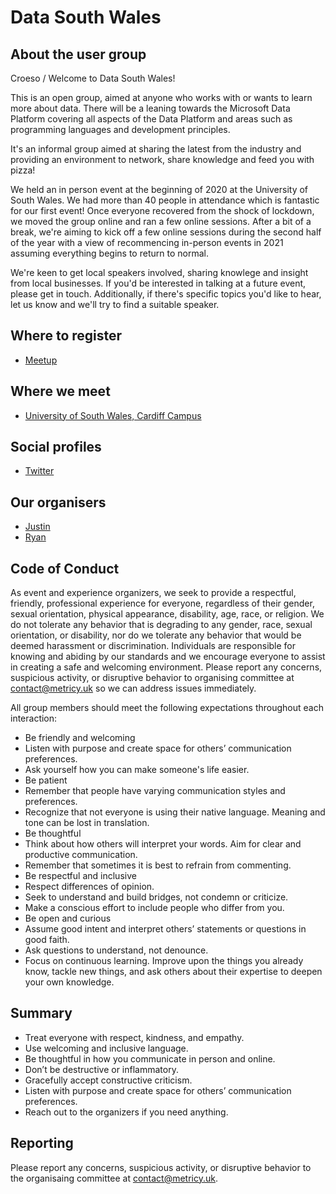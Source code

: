 # Data South Wales

## About the user group
Croeso / Welcome to Data South Wales!

This is an open group, aimed at anyone who works with or wants to learn more about data. There will be a leaning towards the Microsoft Data Platform covering all aspects of the Data Platform and areas such as programming languages and development principles. 

It's an informal group aimed at sharing the latest from the industry and providing an environment to network, share knowledge and feed you with pizza!

We held an in person event at the beginning of 2020 at the University of South Wales. We had more than 40 people in attendance which is fantastic for our first event! Once everyone recovered from the shock of lockdown, we moved the group online and ran a few online sessions. After a bit of a break, we're aiming to kick off a few online sessions during the second half of the year with a view of recommencing in-person events in 2021 assuming everything begins to return to normal.

We're keen to get local speakers involved, sharing knowlege and insight from local businesses. If you'd be interested in talking at a future event, please get in touch. Additionally, if there's specific topics you'd like to hear, let us know and we'll try to find a suitable speaker.

## Where to register
- [Meetup](https://www.meetup.com/data-south-wales/)

## Where we meet
- [University of South Wales, Cardiff Campus](https://www.google.co.uk/maps/place/University+of+South+Wales,+Cardiff+Campus/@51.4790475,-3.169905,19z/data=!4m15!1m8!3m7!1s0x486e1cb616132cd9:0x633d632e83af59f7!2sCardiff+CF24+2FN!3b1!8m2!3d51.478786!4d-3.1701424!16s%2Fg%2F1tg154q4!3m5!1s0x486e1cb621a0c843:0x80114efc7349a3bd!8m2!3d51.47901!4d-3.169362!16s%2Fg%2F11b5pjjvqq)

## Social profiles
- [Twitter](https://twitter.com/DataSouthWales)

## Our organisers
- [Justin](https://link.metricy.uk/Justin)
- [Ryan](https://link.metricy.uk/Ryan)

## Code of Conduct
As event and experience organizers, we seek to provide a respectful, friendly, professional experience for everyone, regardless of their gender, sexual orientation, physical appearance, disability, age, race, or religion. We do not tolerate any behavior that is degrading to any gender, race, sexual orientation, or disability, nor do we tolerate any behavior that would be deemed harassment or discrimination. Individuals are responsible for knowing and abiding by our standards and we encourage everyone to assist in creating a safe and welcoming environment. Please report any concerns, suspicious activity, or disruptive behavior to organising committee at contact@metricy.uk so we can address issues immediately.

All group members should meet the following expectations throughout each interaction:

- Be friendly and welcoming
- Listen with purpose and create space for others’ communication preferences.
- Ask yourself how you can make someone's life easier.
- Be patient
- Remember that people have varying communication styles and preferences.
- Recognize that not everyone is using their native language. Meaning and tone can be lost in translation.
- Be thoughtful
- Think about how others will interpret your words. Aim for clear and productive communication.
- Remember that sometimes it is best to refrain from commenting.
- Be respectful and inclusive
- Respect differences of opinion.
- Seek to understand and build bridges, not condemn or criticize.
- Make a conscious effort to include people who differ from you.
- Be open and curious
- Assume good intent and interpret others’ statements or questions in good faith.
- Ask questions to understand, not denounce.
- Focus on continuous learning. Improve upon the things you already know, tackle new things, and ask others about their expertise to deepen your own knowledge.

## Summary
- Treat everyone with respect, kindness, and empathy.
- Use welcoming and inclusive language.
- Be thoughtful in how you communicate in person and online.
- Don’t be destructive or inflammatory.
- Gracefully accept constructive criticism.
- Listen with purpose and create space for others’ communication preferences.
- Reach out to the organizers if you need anything.

## Reporting
Please report any concerns, suspicious activity, or disruptive behavior to the organisaing committee at contact@metricy.uk.
